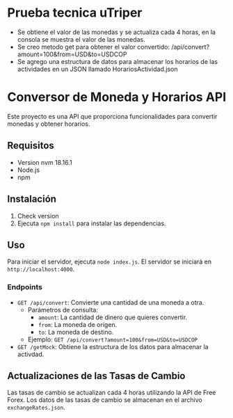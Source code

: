 # Prueba tecnica uTriper

- Se obtiene el valor de las monedas y se actualiza cada 4 horas, en la consola se muestra el valor de las monedas.
- Se creo metodo get para obtener el valor convertido: /api/convert?amount=100&from=USD&to=USDCOP
- Se agrego una estructura de datos para almacenar los horarios de las actividades en un JSON llamado HorariosActividad.json

# Conversor de Moneda y Horarios API

Este proyecto es una API que proporciona funcionalidades para convertir monedas y obtener horarios.

## Requisitos

- Version nvm 18.16.1
- Node.js
- npm

## Instalación

1. Check version
2. Ejecuta `npm install` para instalar las dependencias.

## Uso

Para iniciar el servidor, ejecuta `node index.js`. El servidor se iniciará en `http://localhost:4000`.

### Endpoints

- `GET /api/convert`: Convierte una cantidad de una moneda a otra.
  - Parámetros de consulta:
    - `amount`: La cantidad de dinero que quieres convertir.
    - `from`: La moneda de origen.
    - `to`: La moneda de destino.
  - Ejemplo: `GET /api/convert?amount=100&from=USD&to=USDCOP`
- `GET /getMock`: Obtiene la estructura de los datos para almacenar la activdad.

## Actualizaciones de las Tasas de Cambio

Las tasas de cambio se actualizan cada 4 horas utilizando la API de Free Forex. Los datos de las tasas de cambio se almacenan en el archivo `exchangeRates.json`.
